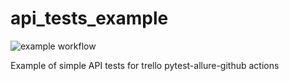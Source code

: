 # api_tests_example

![example workflow](https://github.com/Ivan-Tea/api_tests_example/actions/workflows/tests.yml/badge.svg)

Example of simple API tests for trello
pytest-allure-github actions
